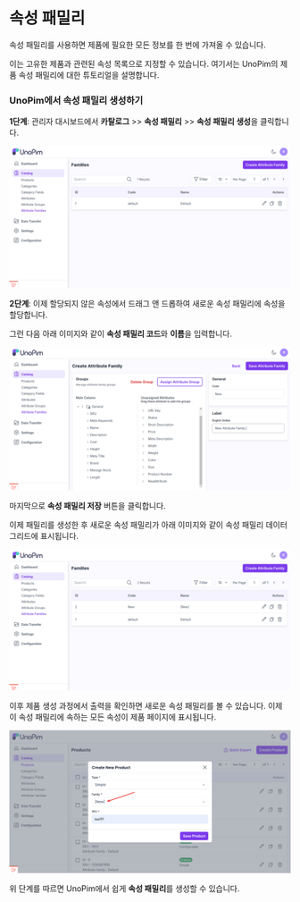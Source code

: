 # 속성 패밀리

속성 패밀리를 사용하면 제품에 필요한 모든 정보를 한 번에 가져올 수 있습니다.

이는 고유한 제품과 관련된 속성 목록으로 지정할 수 있습니다. 여기서는 UnoPim의 제품 속성 패밀리에 대한 튜토리얼을 설명합니다.

### UnoPim에서 속성 패밀리 생성하기

**1단계**: 관리자 대시보드에서 **카탈로그** >> **속성 패밀리** >> **속성 패밀리 생성**을 클릭합니다.

 ![속성 패밀리](../../assets/1.0/images/attributes/createFamily.png)

**2단계**: 이제 할당되지 않은 속성에서 드래그 앤 드롭하여 새로운 속성 패밀리에 속성을 할당합니다.

그런 다음 아래 이미지와 같이 **속성 패밀리 코드**와 **이름**을 입력합니다.

 ![속성 패밀리](../../assets/1.0/images/attributes/saveFamily.png)

마지막으로 **속성 패밀리 저장** 버튼을 클릭합니다.

이제 패밀리를 생성한 후 새로운 속성 패밀리가 아래 이미지와 같이 속성 패밀리 데이터그리드에 표시됩니다.

 ![속성 패밀리](../../assets/1.0/images/attributes/new.png)

이후 제품 생성 과정에서 출력을 확인하면 새로운 속성 패밀리를 볼 수 있습니다. 이제 이 속성 패밀리에 속하는 모든 속성이 제품 페이지에 표시됩니다.

 ![속성 패밀리](../../assets/1.0/images/attributes/familyOutput.png)

위 단계를 따르면 UnoPim에서 쉽게 **속성 패밀리**를 생성할 수 있습니다.
